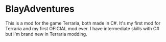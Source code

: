 # BlayAdventures
This is a mod for the game Terraria, both made in C#.
It's my first mod for Terraria and my first OFICIAL mod ever.
I have intermediate skills with C# but i'm brand new in Terraria modding.
